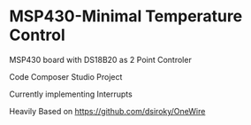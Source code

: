 MSP430-Minimal Temperature Control
==============

MSP430 board with DS18B20 as 2 Point Controler


Code Composer Studio Project

Currently implementing Interrupts

Heavily Based on https://github.com/dsiroky/OneWire 
